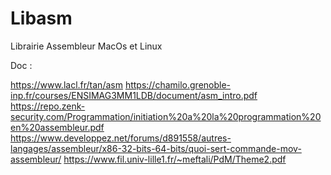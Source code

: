 # Libasm
Librairie Assembleur MacOs et Linux

Doc :

https://www.lacl.fr/tan/asm
https://chamilo.grenoble-inp.fr/courses/ENSIMAG3MM1LDB/document/asm_intro.pdf
https://repo.zenk-security.com/Programmation/initiation%20a%20la%20programmation%20en%20assembleur.pdf
https://www.developpez.net/forums/d891558/autres-langages/assembleur/x86-32-bits-64-bits/quoi-sert-commande-mov-assembleur/
https://www.fil.univ-lille1.fr/~meftali/PdM/Theme2.pdf
